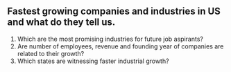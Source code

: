 ## Fastest growing companies and industries in US and what do they tell us. 
1. Which are the most promising industries for future job aspirants? 
2. Are number of employees, revenue and founding year of companies are related to their growth? 
3. Which states are witnessing faster industrial growth?
